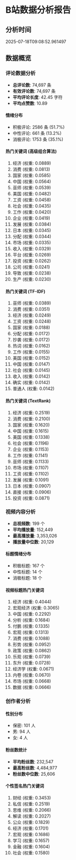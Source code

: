 # B站数据分析报告

## 分析时间
2025-07-18T09:08:52.961497

## 数据概览

### 评论数据分析
- **总评论数**: 74,697 条
- **有效评论数**: 74,697 条
- **平均评论长度**: 42.45 字符
- **平均点赞数**: 10.89

#### 情绪分布
- 积极评论: 2586 条 (51.7%)
- 中性评论: 661 条 (13.2%)
- 消极评论: 1753 条 (35.1%)

#### 热门关键词 (高级组合算法)
1. 经济 (权重: 0.0889)
2. 消费 (权重: 0.0813)
3. 国家 (权重: 0.0585)
4. 中国 (权重: 0.0564)
5. 巫师 (权重: 0.0539)
6. 美国 (权重: 0.0482)
7. 工资 (权重: 0.0458)
8. 社会 (权重: 0.0435)
9. 工作 (权重: 0.0420)
10. 企业 (权重: 0.0419)
11. 发展 (权重: 0.0384)
12. 日本 (权重: 0.0345)
13. 分配 (权重: 0.0344)
14. 市场 (权重: 0.0335)
15. 收入 (权重: 0.0329)
16. 平台 (权重: 0.0269)
17. 投资 (权重: 0.0262)
18. 公司 (权重: 0.0241)
19. 导致 (权重: 0.0238)
20. 生产 (权重: 0.0230)

#### 热门关键词 (TF-IDF)
1. 巫师 (权重: 0.0389)
2. 消费 (权重: 0.0351)
3. 经济 (权重: 0.0249)
4. 工资 (权重: 0.0248)
5. 国家 (权重: 0.0188)
6. 分配 (权重: 0.0172)
7. 抄袭 (权重: 0.0172)
8. 热词 (权重: 0.0162)
9. 工作 (权重: 0.0155)
10. 美国 (权重: 0.0152)
11. 中国 (权重: 0.0147)
12. 社会 (权重: 0.0145)
13. 收入 (权重: 0.0142)
14. 确实 (权重: 0.0142)
15. 普通人 (权重: 0.0142)

#### 热门关键词 (TextRank)
1. 经济 (权重: 0.2519)
2. 消费 (权重: 0.2100)
3. 国家 (权重: 0.1620)
4. 中国 (权重: 0.1615)
5. 美国 (权重: 0.1338)
6. 社会 (权重: 0.1196)
7. 企业 (权重: 0.1153)
8. 工作 (权重: 0.1141)
9. 巫师 (权重: 0.1133)
10. 市场 (权重: 0.1107)
11. 工资 (权重: 0.1102)
12. 发展 (权重: 0.1091)
13. 日本 (权重: 0.0907)
14. 直接 (权重: 0.0906)
15. 投资 (权重: 0.0871)

### 视频内容分析
- **总视频数**: 199 个
- **平均播放量**: 152,449
- **最高播放量**: 3,353,026
- **播放量中位数**: 20,129

#### 标题情绪分布
- 积极标题: 167 个
- 中性标题: 14 个
- 消极标题: 18 个

#### 视频标题热门关键词
1. 经济 (权重: 0.4044)
2. 宏观经济 (权重: 0.3065)
3. 中国 (权重: 0.2292)
4. 分析 (权重: 0.1684)
5. 付鹏 (权重: 0.1335)
6. 宏观 (权重: 0.1313)
7. 消费 (权重: 0.1088)
8. 形势 (权重: 0.0952)
9. 政策 (权重: 0.0862)
10. 乐观 (权重: 0.0739)
11. 东升 (权重: 0.0728)
12. 经济学 (权重: 0.0671)
13. 内卷 (权重: 0.0670)
14. 市场 (权重: 0.0668)
15. 数据 (权重: 0.0666)

### 创作者分析
#### 性别分布
- 保密: 101 人
- 男: 94 人
- 女: 4 人

#### 粉丝数统计
- **平均粉丝数**: 232,547
- **最高粉丝数**: 4,484,977
- **粉丝数中位数**: 25,606

#### 个性签名热门关键词
1. 财经 (权重: 0.3453)
2. 私信 (权重: 0.2519)
3. 思维 (权重: 0.2066)
4. 解读 (权重: 0.2027)
5. 公众 (权重: 0.1829)
6. 经济 (权重: 0.1701)
7. 宏观 (权重: 0.1686)
8. 学习 (权重: 0.1657)
9. 金融 (权重: 0.1604)
10. 社会 (权重: 0.1580)
